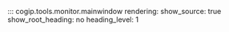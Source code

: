 ::: cogip.tools.monitor.mainwindow
    rendering:
      show_source: true
      show_root_heading: no
      heading_level: 1
